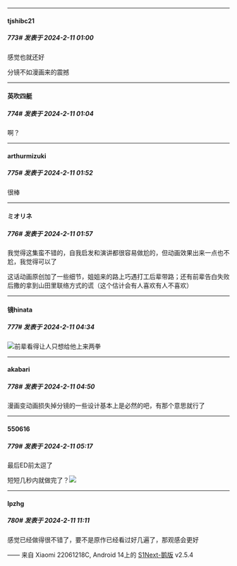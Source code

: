 
*****

####  tjshibc21  
##### 773#       发表于 2024-2-11 01:00

感觉也就还好

分镜不如漫画来的震撼

*****

####  英吹四艇  
##### 774#       发表于 2024-2-11 01:04

啊？


*****

####  arthurmizuki  
##### 775#       发表于 2024-2-11 01:52

很棒


*****

####  ミオリネ  
##### 776#       发表于 2024-2-11 01:57

我觉得这集蛮不错的，自我启发和演讲都很容易做尬的，但动画效果出来一点也不尬，我觉得可以了

这话动画原创加了一些细节，姐姐来的路上巧遇打工后辈带路；还有前辈告白失败后撒的拿到山田里联络方式的谎（这个估计会有人喜欢有人不喜欢）


*****

####  镜hinata  
##### 777#       发表于 2024-2-11 04:34

<img src="https://static.saraba1st.com/image/smiley/face2017/067.png" referrerpolicy="no-referrer">前辈看得让人只想给他上来两拳


*****

####  akabari  
##### 778#       发表于 2024-2-11 04:50

漫画变动画损失掉分镜的一些设计基本上是必然的吧，有那个意思就行了


*****

####  550616  
##### 779#       发表于 2024-2-11 05:17

最后ED前太逗了

短短几秒内就做完了？<img src="https://static.saraba1st.com/image/smiley/face2017/050.png" referrerpolicy="no-referrer">


*****

####  lpzhg  
##### 780#       发表于 2024-2-11 11:11

感觉已经做得很不错了，要不是原作已经看过好几遍了，那观感会更好

—— 来自 Xiaomi 22061218C, Android 14上的 [S1Next-鹅版](https://github.com/ykrank/S1-Next/releases) v2.5.4

